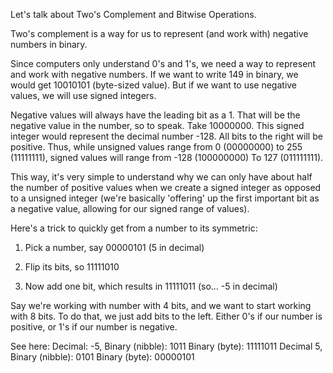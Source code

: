 Let's talk about Two's Complement and Bitwise Operations.

Two's complement is a way for us to represent (and work with) negative numbers in binary.

Since computers only  understand 0's and 1's, we need a way to represent and work with negative numbers.
If we want to write 149 in binary, we would get 10010101 (byte-sized value).
But if we want to use negative values, we will use signed integers.

Negative values will always have the leading bit as a 1. That will be the negative value in the number, so to speak.
Take 10000000. This signed integer would represent the decimal number -128. All bits to the right will be positive.
Thus, while unsigned values range from 0 (00000000) to 255 (11111111), signed values will range from -128 (100000000) To 127 (011111111).

This way, it's very simple to understand why we can only have about half the number of positive values when we create a signed integer as opposed to a unsigned integer (we're basically 'offering' up the first important bit as a negative value, allowing for our signed range of values).

Here's a trick to quickly get from a number to its symmetric:

1) Pick a number, say 00000101 (5 in decimal)

2) Flip its bits, so 11111010

3) Now add one bit, which results in 11111011 (so... -5 in decimal)

Say we're working with number with 4 bits, and we want to start working with 8 bits. To do that, we just add bits to the left. Either 0's if our number is positive, or 1's if our number is negative.

See here:
Decimal: -5, Binary (nibble): 1011
             Binary (byte): 11111011
Decimal   5, Binary (nibble): 0101
             Binary (byte): 00000101
